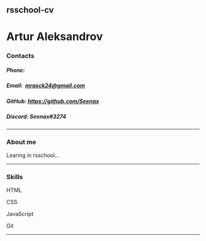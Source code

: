 ## rsschool-cv

  

# Artur Aleksandrov

  

### Contacts

##### Phone:

##### Email:  mrasck24@gmail.com

##### GitHub: https://github.com/Seenax

##### Discord: Seenax#3274

***

### About me

Learing in rsschool...

***

### Skills

HTML

CSS

JavaScript

Git

***